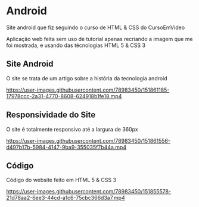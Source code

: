 # Android
Site android que fiz seguindo o curso de HTML &amp; CSS do CursoEmVideo

Aplicação web feita sem uso de tutorial apenas recriando a imagem que me foi mostrada, e usando das técnologias HTML 5 & CSS 3

## Site Android
O site se trata de um artigo sobre a história da tecnologia android

https://user-images.githubusercontent.com/78983450/151861185-17978ccc-2a31-4770-8608-624918b1fe18.mp4

## Responsividade do Site
O site é totalmente responsivo até a largura de 360px

https://user-images.githubusercontent.com/78983450/151861556-d497b17b-5984-4147-9ba9-355035f7b44a.mp4


## Código
Código do website feito em HTML 5 & CSS 3

https://user-images.githubusercontent.com/78983450/151855578-21d78aa2-6ee3-44cd-a1c6-75cbc366d3a7.mp4


